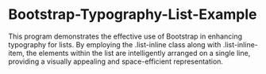# Bootstrap-Typography-List-Example
This program demonstrates the effective use of Bootstrap in enhancing typography for lists. By employing the .list-inline class along with .list-inline-item, the elements within the list are intelligently arranged on a single line, providing a visually appealing and space-efficient representation.
